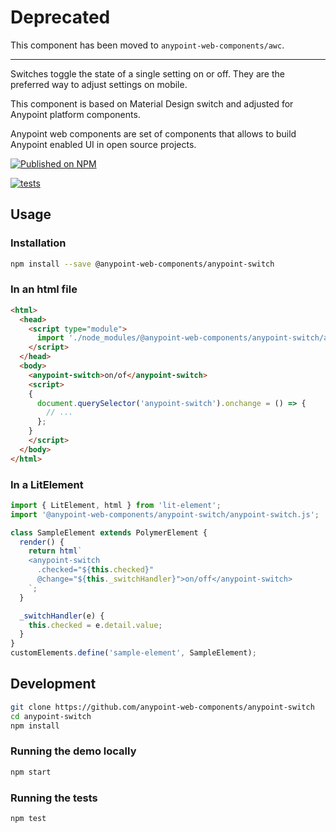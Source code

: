 # Deprecated

This component has been moved to `anypoint-web-components/awc`.

-----

Switches toggle the state of a single setting on or off. They are the preferred way to adjust settings on mobile.

This component is based on Material Design switch and adjusted for Anypoint platform components.

Anypoint web components are set of components that allows to build Anypoint enabled UI in open source projects.

[![Published on NPM](https://img.shields.io/npm/v/@anypoint-web-components/anypoint-switch.svg)](https://www.npmjs.com/package/@anypoint-web-components/anypoint-switch)

[![tests](https://github.com/anypoint-web-components/anypoint-switch/actions/workflows/deployment.yml/badge.svg)](https://github.com/anypoint-web-components/anypoint-switch/actions/workflows/deployment.yml)

## Usage

### Installation

```sh
npm install --save @anypoint-web-components/anypoint-switch
```

### In an html file

```html
<html>
  <head>
    <script type="module">
      import './node_modules/@anypoint-web-components/anypoint-switch/anypoint-switch.js';
    </script>
  </head>
  <body>
    <anypoint-switch>on/of</anypoint-switch>
    <script>
    {
      document.querySelector('anypoint-switch').onchange = () => {
        // ...
      };
    }
    </script>
  </body>
</html>
```

### In a LitElement

```js
import { LitElement, html } from 'lit-element';
import '@anypoint-web-components/anypoint-switch/anypoint-switch.js';

class SampleElement extends PolymerElement {
  render() {
    return html`
    <anypoint-switch
      .checked="${this.checked}"
      @change="${this._switchHandler}">on/off</anypoint-switch>
    `;
  }

  _switchHandler(e) {
    this.checked = e.detail.value;
  }
}
customElements.define('sample-element', SampleElement);
```

## Development

```sh
git clone https://github.com/anypoint-web-components/anypoint-switch
cd anypoint-switch
npm install
```

### Running the demo locally

```sh
npm start
```

### Running the tests

```sh
npm test
```
